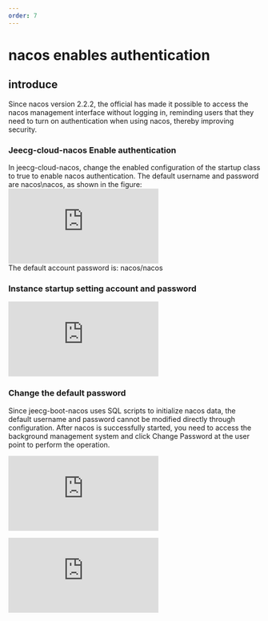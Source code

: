 ```yaml
---
order: 7
---
```


# nacos enables authentication

## introduce

Since nacos version 2.2.2, the official has made it possible to access the nacos management interface without logging in, reminding users that they need to turn on authentication when using nacos, thereby improving security.

### Jeecg-cloud-nacos Enable authentication

In jeecg-cloud-nacos, change the enabled configuration of the startup class to true to enable nacos authentication. The default username and password are nacos\\nacos, as shown in the figure:  
![](https://lfs.k.topthink.com/lfs/939444841dab7b8dcea09564ae25d14345af88ecf38ac279261003e92cbe164e.dat)  
The default account password is: nacos/nacos

### Instance startup setting account and password

![](https://lfs.k.topthink.com/lfs/125ffcb01d8707ac91b12f6049521c5d8c6cba4121299f218d90b2ff763ffd61.dat)

### Change the default password

Since jeecg-boot-nacos uses SQL scripts to initialize nacos data, the default username and password cannot be modified directly through configuration. After nacos is successfully started, you need to access the background management system and click Change Password at the user point to perform the operation.

![](https://lfs.k.topthink.com/lfs/2e04ea4aa1a764d465e6ebb1c7d92e7aaf6129423402a92cf91652320fc7e0c7.dat)

![](https://lfs.k.topthink.com/lfs/14151dd6f410ecbaba4f08a093458f5b74143c9e4f4cea5565245e36bcb9ad76.dat)
